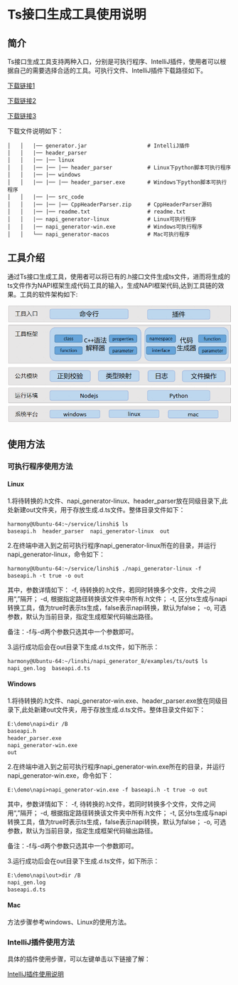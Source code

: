 # Ts接口生成工具使用说明
## 简介

Ts接口生成工具支持两种入口，分别是可执行程序、IntelliJ插件，使用者可以根据自己的需要选择合适的工具。可执行文件、IntelliJ插件下载路径如下。

[下载链接1](http://ftpkaihongdigi.i234.me:5000/sharing/kBG1c7CvT)

[下载链接2](http://ftp.kaihong.com:5000/sharing/kBG1c7CvT)

[下载链接3](http://ftp.kaihongdigi.com:5000/sharing/kBG1c7CvT)

下载文件说明如下：

	│   │   |── generator.jar                   # IntelliJ插件
	│   │   |── header_parser       
	│   │   |── |── linux
	│   │   |── |── |── header_parser           # Linux下python脚本可执行程序
	│   │   |── |── windows
	│   │   |── |── |── header_parser.exe       # Windows下python脚本可执行程序
	│   │   |── |── src_code
	│   │   |── |── |── CppHeaderParser.zip     # CppHeaderParser源码
	│   │   |── |── readme.txt                  # readme.txt
	│   │   |── napi_generator-linux            # Linux可执行程序 
	│   │   |── napi_generator-win.exe          # Windows可执行程序    
	│   │   └── napi_generator-macos            # Mac可执行程序                

## 工具介绍

通过Ts接口生成工具，使用者可以将已有的.h接口文件生成ts文件，进而将生成的ts文件作为NAPI框架生成代码工具的输入，生成NAPI框架代码,达到工具链的效果。工具的软件架构如下:

![](../../figures/ts_framework.png)


## 使用方法

### 可执行程序使用方法

#### Linux

1.将待转换的.h文件、napi_generator-linux、header_parser放在同级目录下,此处新建out文件夹，用于存放生成.d.ts文件。整体目录文件如下：

	harmony@Ubuntu-64:~/service/linshi$ ls
	baseapi.h  header_parser  napi_generator-linux  out

2.在终端中进入到之前可执行程序napi_generator-linux所在的目录，并运行napi_generator-linux，命令如下：

	harmony@Ubuntu-64:~/service/linshi$ ./napi_generator-linux -f baseapi.h -t true -o out

其中，参数详情如下：
  -f, 待转换的.h文件，若同时转换多个文件，文件之间用“,”隔开；
  -d, 根据指定路径转换该文件夹中所有.h文件；
  -t, 区分ts生成与napi转换工具，值为true时表示ts生成，false表示napi转换，默认为false；
  -o, 可选参数，默认为当前目录，指定生成框架代码输出路径。

  备注：-f与-d两个参数只选其中一个参数即可。

3.运行成功后会在out目录下生成.d.ts文件，如下所示：

	harmony@Ubuntu-64:~/linshi/napi_generator_8/examples/ts/out$ ls
	napi_gen.log  baseapi.d.ts

#### Windows

1.将待转换的.h文件、napi_generator-win.exe、header_parser.exe放在同级目录下,此处新建out文件夹，用于存放生成.d.ts文件。整体目录文件如下：

	E:\demo\napi>dir /B
	baseapi.h
	header_parser.exe
	napi_generator-win.exe
	out

2.在终端中进入到之前可执行程序napi_generator-win.exe所在的目录，并运行napi_generator-win.exe，命令如下：

	E:\demo\napi>napi_generator-win.exe -f baseapi.h -t true -o out

其中，参数详情如下：
  -f, 待转换的.h文件，若同时转换多个文件，文件之间用“,”隔开；
  -d, 根据指定路径转换该文件夹中所有.h文件；
  -t, 区分ts生成与napi转换工具，值为true时表示ts生成，false表示napi转换，默认为false；
  -o, 可选参数，默认为当前目录，指定生成框架代码输出路径。

  备注：-f与-d两个参数只选其中一个参数即可。

3.运行成功后会在out目录下生成.d.ts文件，如下所示：

	E:\demo\napi\out>dir /B
	napi_gen.log
	baseapi.d.ts

#### Mac

方法步骤参考windows、Linux的使用方法。

### IntelliJ插件使用方法

具体的插件使用步骤，可以左键单击以下链接了解：

[IntelliJ插件使用说明](https://gitee.com/openharmony/napi_generator/tree/master/napi_IntelliJ_plugin/docs/ts/INSTRUCTION_ZH.md)
